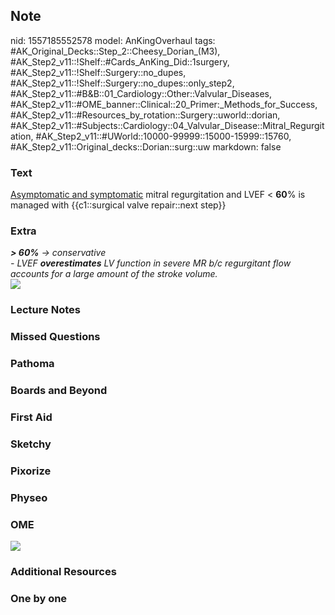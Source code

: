## Note
nid: 1557185552578
model: AnKingOverhaul
tags: #AK_Original_Decks::Step_2::Cheesy_Dorian_(M3), #AK_Step2_v11::!Shelf::#Cards_AnKing_Did::1surgery, #AK_Step2_v11::!Shelf::Surgery::no_dupes, #AK_Step2_v11::!Shelf::Surgery::no_dupes::only_step2, #AK_Step2_v11::#B&B::01_Cardiology::Other::Valvular_Diseases, #AK_Step2_v11::#OME_banner::Clinical::20_Primer:_Methods_for_Success, #AK_Step2_v11::#Resources_by_rotation::Surgery::uworld::dorian, #AK_Step2_v11::#Subjects::Cardiology::04_Valvular_Disease::Mitral_Regurgitation, #AK_Step2_v11::#UWorld::10000-99999::15000-15999::15760, #AK_Step2_v11::Original_decks::Dorian::surg::uw
markdown: false

### Text
<u>Asymptomatic and symptomatic</u> mitral regurgitation and LVEF
< <b>60</b>% is managed with {{c1::surgical valve repair::next
step}}

### Extra
<div>
  <div style="display: inline !important;">
    <div style="display: inline !important;">
      <i><b>> 60%</b> → conservative</i>
    </div>
  </div>
</div>
<div>
  <div style="display: inline !important;">
    <div style="display: inline !important;">
      <i>- LVEF <b>overestimates</b> LV function in severe MR b/c
      regurgitant flow accounts for a large amount of the stroke
      volume.</i>
    </div>
  </div>
  <div>
    <div>
      <i><img src="paste-3089447285424131.jpg"></i>
    </div>
  </div>
</div>

### Lecture Notes


### Missed Questions


### Pathoma


### Boards and Beyond


### First Aid


### Sketchy


### Pixorize


### Physeo


### OME
<div class="ome-widget">
  <a href="https://onlinemeded.org/spa/surgery?ref=anki"><img src=
  "_OME_AnkiFlashcards_Topic_4.png"></a>
</div>

### Additional Resources


### One by one


